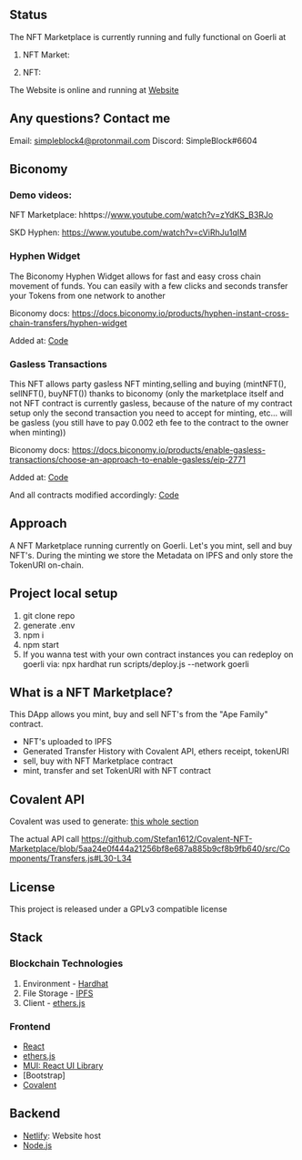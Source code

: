 ## Status

The NFT Marketplace is currently running and fully functional on Goerli at

1. NFT Market:

2. NFT:

The Website is online and running at [Website](https://gilded-gecko-470388.netlify.app/)

## Any questions? Contact me

Email: simpleblock4@protonmail.com
Discord: SimpleBlock#6604

## Biconomy

### Demo videos: 

NFT Marketplace: hhttps://www.youtube.com/watch?v=zYdKS_B3RJo

SKD Hyphen: https://www.youtube.com/watch?v=cViRhJu1qIM

### Hyphen Widget

The Biconomy Hyphen Widget allows for fast and easy cross chain movement of funds. You can easily with a few clicks and seconds transfer your
Tokens from one network to another

Biconomy docs: https://docs.biconomy.io/products/hyphen-instant-cross-chain-transfers/hyphen-widget

Added at: [Code](https://github.com/Stefan1612/Bico-Hackathon-NFT-Marketplace/blob/master/src/Components/CrossChainTransfer.js)

### Gasless Transactions 

This NFT allows party gasless NFT minting,selling and buying (mintNFT(), sellNFT(), buyNFT()) thanks to biconomy (only the marketplace itself and not NFT contract is currently gasless, because of the nature of my contract setup only the second transaction you need to accept for minting, etc... will be gasless (you still have to pay 0.002 eth fee to the contract to the owner when minting))

Biconomy docs: https://docs.biconomy.io/products/enable-gasless-transactions/choose-an-approach-to-enable-gasless/eip-2771

Added at: [Code](https://github.com/Stefan1612/Bico-Hackathon-NFT-Marketplace/blob/master/src/App.js)

And all contracts modified accordingly: [Code](https://github.com/Stefan1612/Bico-Hackathon-NFT-Marketplace/tree/master/contracts)

## Approach

A NFT Marketplace running currently on Goerli. Let's you mint, sell and buy NFT's. During the minting we store the Metadata on IPFS and only store the TokenURI on-chain.

## Project local setup

1. git clone repo
2. generate .env
3. npm i
4. npm start
5. If you wanna test with your own contract instances you can redeploy on goerli via:
   npx hardhat run scripts/deploy.js --network goerli

## What is a NFT Marketplace?

This DApp allows you mint, buy and sell NFT's from the "Ape Family" contract.

- NFT's uploaded to IPFS
- Generated Transfer History with Covalent API, ethers receipt, tokenURI
- sell, buy with NFT Marketplace contract
- mint, transfer and set TokenURI with NFT contract


## Covalent API

Covalent was used to generate: [this whole section](https://github.com/Stefan1612/Covalent-NFT-Marketplace/blob/master/src/Components/Transfers.js)

The actual API call
https://github.com/Stefan1612/Covalent-NFT-Marketplace/blob/5aa24e0f444a21256bf8e687a885b9cf8b9fb640/src/Components/Transfers.js#L30-L34

## License

This project is released under a GPLv3 compatible license

## Stack

### Blockchain Technologies

1. Environment - [Hardhat](https://hardhat.org/)
2. File Storage - [IPFS](https://github.com/ipfs/js-ipfs/tree/master/packages/ipfs-http-client#install)
3. Client - [ethers.js](https://docs.ethers.io/v5/)

### Frontend

- [React](https://reactjs.org/)
- [ethers.js](https://docs.ethers.io/v5/)
- [MUI: React UI Library](https://mui.com/)
- [Bootstrap]
- [Covalent](https://www.covalenthq.com/docs/api/)

## Backend

- [Netlify](https://www.netlify.com/): Website host
- [Node.js](https://nodejs.org/en/)
